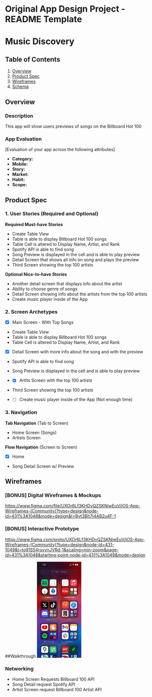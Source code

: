 Original App Design Project - README Template
===

# Music Discovery

## Table of Contents

1. [Overview](#Overview)
2. [Product Spec](#Product-Spec)
3. [Wireframes](#Wireframes)
4. [Schema](#Schema)

## Overview

### Description

This app will show users previews of songs on the Billboard Hot 100

### App Evaluation

[Evaluation of your app across the following attributes]
- **Category:**
- **Mobile:**
- **Story:**
- **Market:**
- **Habit:**
- **Scope:**

## Product Spec

### 1. User Stories (Required and Optional)

**Required Must-have Stories**

* Create Table View
* Table is able to display Billboard Hot 100 songs
* Table Cell is altered to Display Name, Artist, and Rank
* Spotify API is able to find song
* Song Preview is displayed in the cell and is able to play preview
* Detail Screen that shows all info on song and plays the preview
* Third Screen showing the top 100 artists

**Optional Nice-to-have Stories**

* Another detail screen that displays info about the artist
* Ability to choose genre of songs
* Detail Screen showing info about the artists from the top 100 artists
* Create music player inside of the App

### 2. Screen Archetypes

- [X] Main Screen - With Top Songs
* Create Table View
* Table is able to display Billboard Hot 100 songs
* Table Cell is altered to Display Name, Artist, and Rank
  
- [X] Detail Screen with more info about the song and with the preview
* Spotify API is able to find song
* Song Preview is displayed in the cell and is able to play preview

* - [X] Artits Screen with the top 100 artists
* Third Screen showing the top 100 artists

* - [ ] Create music player inside of the App (Not enough time)

### 3. Navigation

**Tab Navigation** (Tab to Screen)

* Home Screen (Songs)
* Artists Screen

**Flow Navigation** (Screen to Screen)

- [X] Home
* Song Detail Screen w/ Preview

## Wireframes

### [BONUS] Digital Wireframes & Mockups
https://www.figma.com/file/UXOr6Lf3KHDvQZSKNiwEuV/iOS-App-Wireframes-(Community)?type=design&node-id=431%3A1048&mode=design&t=Byt3BIt7I4AB2u4F-1

### [BONUS] Interactive Prototype
https://www.figma.com/proto/UXOr6Lf3KHDvQZSKNiwEuV/iOS-App-Wireframes-(Community)?type=design&node-id=431-1049&t=to91S54rovvnJVRd-1&scaling=min-zoom&page-id=431%3A1048&starting-point-node-id=431%3A1049&mode=design

##Walkthrough
<img src='./Walkthrough.gif' title='Video Walkthrough' width='' alt='Video Walkthrough' />

### Networking

- Home Screen Requests Billboard 100 API
- Song Detail request Spotify API
- Artist Screen request Billboard 100 Artist API

